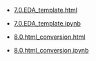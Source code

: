 * [7.0.EDA_template.html](7.0.EDA_template.html)
* [7.0.EDA_template.ipynb](7.0.EDA_template.ipynb)
  
* [8.0.html_conversion.html](8.0.html_conversion.html)
* [8.0.html_conversion.ipynb](8.0.html_conversion.ipynb)

